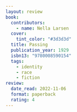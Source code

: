 ```yaml
---
layout: review
book:
  contributors:
    - name: Nella Larsen
  cover:
    tint_color: "#3d3d3d"
  title: Passing
  publication_year: 1929
  isbn13: "9780008590154"
  tags:
    - identity
    - race
    - fiction
review:
  date_read: 2022-11-06
  format: paperback
  rating: 4
---
```



